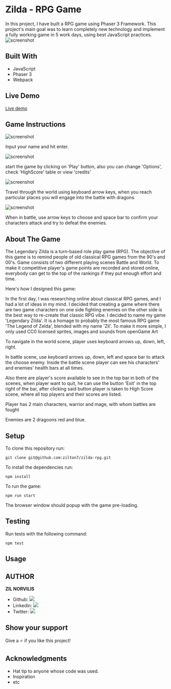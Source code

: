 # Zilda - RPG Game
In this project, I have built a RPG game using Phaser 3 Framework. This project's main goal was to learn completely new technology and implement a fully working game in 5 work days, using best JavaScript practices.
![screenshot](./misc/preloader.png)

## Built With

- JavaScript
- Phaser 3
- Webpack

## Live Demo

[Live demo](https://zilton7.github.io/zilda-rpg/)

## Game Instructions

![screenshot](./misc/name.png)

Input your name and hit enter.

![screenshot](./misc/menu.png)

start the game by clicking on 'Play' button,
also you can change 'Options', check 'HighScore' table
or view 'credits'

![screenshot](./misc/world.png)

Travel through the world using keyboard arrow keys, when you
reach particular places you will engage into the battle with dragons.

![screenshot](./misc/battle.png)

When in battle, use arrow keys to choose and space bar to confirm your characters attack and
try to defeat the enemies.

## About The Game

The Legendary Zilda is a turn-based role play game (RPG). The objective of this game is to remind people of old classical RPG games from the 90's and 00's. Game consists of two different playing scenes Battle and World. To make it competitive player's game points are recorded and stored online, everybody can get to the top of the rankings if they put enough effort and time.

Here's how I designed this game:

In the first day, I was researching online about classical RPG games, and I had a lot of ideas in my mind. I decided that creating a game where there are two game characters on one side fighting enemies on the other side is the best way to re-create that classic RPG vibe.
I decided to name my game 'Legendary Zilda'. It is a homage to probably the most famous RPG game 'The Legend of Zelda', blended with my name 'Zil'.
To make it more simple, I only used CC0 licensed sprites, images and sounds from openGame Art

To navigate in the world scene, player uses keyboard arrows up, down, left, right.

In battle scene, use keyboard arrows up, down, left and space bar to attack the choose enemy. Inside the battle scene player can see his characters' and enemies' health bars at all times.

Also there are player's score available to see in the top bar in both of the scenes, when player want to quit, he can use the button 'Exit' in the top right of the bar, after clicking said button player is taken to High Score scene, where all top players and their scores are listed.

Player has 2 main characters, warrior and mage, with whom battles are fought

Enemies are 2 dragoons red and blue.
## Setup

To clone this repository run:

```
git clone git@github.com:zilton7/zilda-rpg.git
```

To install the dependencies run:
```
npm install
```

To run the game:
```
npm run start
```
The browser window should popup with the game pre-loading.


## Testing
Run tests with the following command:
```
npm test
```


## Usage


## AUTHOR

**ZIL NORVILIS**

- Github: [![](https://img.shields.io/badge/GitHub-100000?style=for-the-badge&logo=github&logoColor=white)](https://github.com/zilton7)
- Linkedin: [![](https://img.shields.io/badge/LinkedIn-0077B5?style=for-the-badge&logo=linkedin&logoColor=white)](https://www.linkedin.com/in/zil-norvilis/)
- Twitter: [![](https://img.shields.io/badge/Twitter-1DA1F2?style=for-the-badge&logo=twitter&logoColor=white)](https://twitter.com/devnor7)


## Show your support

Give a ⭐️ if you like this project!

## Acknowledgments

- Hat tip to anyone whose code was used.
- Inspiration
- etc
